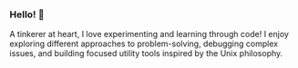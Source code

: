 ### Hello! 👋

A tinkerer at heart, I love experimenting and learning through code! I enjoy exploring different approaches to problem-solving, debugging complex issues, and building focused utility tools inspired by the Unix philosophy. 
